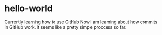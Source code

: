 # hello-world
Currently learning how to use GitHub
Now I am learning about how commits in GitHub work.
It seems like a pretty simple proccess so far.
